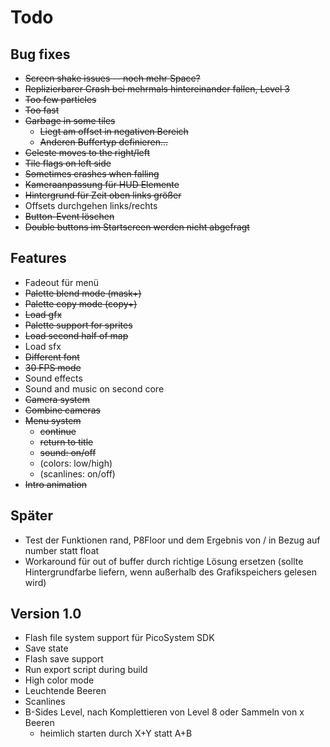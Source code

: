 # Todo

## Bug fixes

* ~~Screen shake issues -- noch mehr Space?~~
* ~~Replizierbarer Crash bei mehrmals hintereinander fallen, Level 3~~
* ~~Too few particles~~
* ~~Too fast~~
* ~~Garbage in some tiles~~
  * ~~Liegt am offset in negativen Bereich~~
  * ~~Anderen Buffertyp definieren...~~
* ~~Celeste moves to the right/left~~
* ~~Tile flags on left side~~
* ~~Sometimes crashes when falling~~
* ~~Kameraanpassung für HUD Elemente~~
* ~~Hintergrund für Zeit oben links größer~~
* Offsets durchgehen links/rechts
* ~~Button-Event löschen~~
* ~~Double buttons im Startscreen werden nicht abgefragt~~

## Features

* Fadeout für menü
* ~~Palette blend mode (mask+)~~
* ~~Palette copy mode (copy+)~~
* ~~Load gfx~~
* ~~Palette support for sprites~~
* ~~Load second half of map~~
* Load sfx
* ~~Different font~~
* ~~30 FPS mode~~
* Sound effects
* Sound and music on second core
* ~~Camera system~~
* ~~Combine cameras~~
* ~~Menu system~~
  * ~~continue~~
  * ~~return to title~~
  * ~~sound: on/off~~
  * (colors: low/high)
  * (scanlines: on/off)
* ~~Intro animation~~

## Später

* Test der Funktionen rand, P8Floor und dem Ergebnis von / in Bezug auf number statt float
* Workaround für out of buffer durch richtige Lösung ersetzen (sollte Hintergrundfarbe liefern, wenn außerhalb des Grafikspeichers gelesen wird)

## Version 1.0

* Flash file system support für PicoSystem SDK
* Save state
* Flash save support
* Run export script during build
* High color mode
* Leuchtende Beeren
* Scanlines
* B-Sides Level, nach Komplettieren von Level 8 oder Sammeln von x Beeren
  * heimlich starten durch X+Y statt A+B
